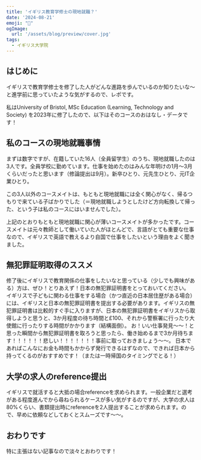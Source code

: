 ```yaml
---
title: 'イギリス教育学修士の現地就職？'
date: '2024-08-21'
emoji: "👔"
ogImage:
  url: '/assets/blog/preview/cover.jpg'
tags:
  - イギリス大学院
---
```


## はじめに

イギリスで教育学修士を修了した人がどんな進路を歩んでいるのか知りたいな～と進学前に思っていたような気がするので、レポです。

私はUniversity of Bristol, MSc Education (Learning, Technology and Society) を2023年に修了したので、以下はそのコースのおはなし・データです！

## 私のコースの現地就職事情

まずは数字ですが、在籍していた16人（全員留学生）のうち、現地就職したのは3人です。全員学校に勤めています。仕事を始めたのはみんな年明けの1月～3月くらいだったと思います（修論提出は9月）。新卒ひとり、元先生ひとり、元IT企業ひとり。

この3人以外のコースメイトは、もともと現地就職には全く関心がなく、帰るつもりで来ている子ばかりでした（＝現地就職しようとしたけど方向転換して帰った、という子は私のコースにはいませんでした）。

上記のとおりもともと現地就職に関心が薄いコースメイトが多かったです。コースメイトは元々教師として働いていた人がほとんどで、言語がとても重要な仕事なので、イギリスで英語で教えるより自国で仕事をしたいという理由をよく聞きました。

## 無犯罪証明取得のススメ

修了後にイギリスで教育関係の仕事をしたいなと思っている（少しでも興味がある）方は、ぜひ！とりあえず！日本の無犯罪証明書をとっておいてください。
イギリスで子どもに関わる仕事をする場合（かつ直近の日本居住歴がある場合）には、イギリスと日本の無犯罪証明書を提出する必要があります。イギリスの無犯罪証明書は比較的すぐ手に入りますが、日本の無犯罪証明書をイギリスから取得しようと思うと、3か月程度の待ち時間と£100、それから警察署に行ったり大使館に行ったりする時間がかかります（結構面倒）。
お！いい仕事発見～～！と思った瞬間から無犯罪証明書を取ろうと思ったら、働き始めるまで3か月待ちます！！！！！！悲しい！！！！！！！事前に取っておきましょう～～。
日本であればこんなにお金も時間もかからず発行できるはずなので、できれば日本から持ってくるのがおすすめです！（または一時帰国のタイミングでとる！）

## 大学の求人のreference提出
イギリスで就活すると大抵の場合referenceを求められます。一般企業だと選考がある程度進んでから尋ねられるケースが多い気がするのですが、大学の求人は80%くらい、書類提出時にreferenceを2人提出することが求められます。ので、早めに依頼などしておくとスムーズです～～。

## おわりです

特に主張はない記事なので淡々とおわりです！